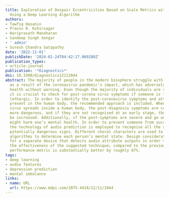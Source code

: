 ```yaml
---
title: Exploration of Despair Eccentricities Based on Scale Metrics with Feature Sampling
  Using a Deep Learning Algorithm
authors:
- Tawfiq Hasanin
- Pravin R. Kshirsagar
- Hariprasath Manoharan
- Sandeep Singh Sengar
- ' admin'
- Suresh Chandra Satapathy
date: '2022-11-01'
publishDate: '2024-01-24T04:42:17.069280Z'
publication_types:
- article-journal
publication: '*Diagnostics*'
doi: 10.3390/diagnostics12112844
abstract: The majority of people in the modern biosphere struggle with depression
  as a result of the coronavirus pandemic’s impact, which has adversely impacted mental
  health without warning. Even though the majority of individuals are still protected,
  it is crucial to check for post-corona virus symptoms if someone is feeling a little
  lethargic. In order to identify the post-coronavirus symptoms and attacks that are
  present in the human body, the recommended approach is included. When a harmful
  virus spreads inside a human body, the post-diagnosis symptoms are considerably
  more dangerous, and if they are not recognised at an early stage, the risks will
  be increased. Additionally, if the post-symptoms are severe and go untreated, it
  might harm one’s mental health. In order to prevent someone from succumbing to depression,
  the technology of audio prediction is employed to recognise all the symptoms and
  potentially dangerous signs. Different choral characters are used to combine machine-learning
  algorithms to determine each person’s mental state. Design considerations are made
  for a separate device that detects audio attribute outputs in order to evaluate
  the effectiveness of the suggested technique; compared to the previous method, the
  performance metric is substantially better by roughly 67%.
tags:
- deep learning
- audio features
- depression prediction
- mental imbalance
links:
- name: URL
  url: https://www.mdpi.com/2075-4418/12/11/2844
---
```

